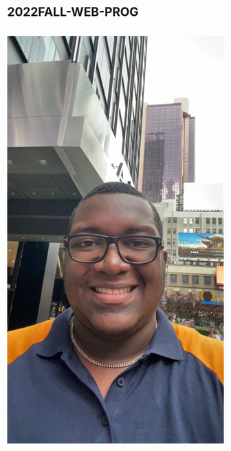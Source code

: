 # 2022FALL-WEB-PROG
# 
![My Picture](https://github.com/kyler0b/2022FALL-WEB-PROG/blob/main/IMG_1538.jpg?raw=true)